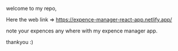 welcome to my repo,

Here the web link => https://expence-manager-react-app.netlify.app/

note your expences any where with my expence manager app.

thankyou :)
